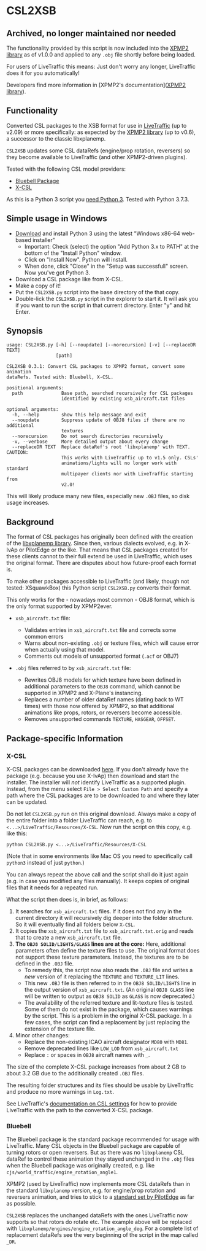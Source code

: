 # CSL2XSB

## Archived, no longer maintained nor needed

The functionality provided by this script is now included into the [XPMP2 library](https://github.com/TwinFan/XPMP2) as of v1.0.0 and applied to any `.obj` file shortly before being loaded.

For users of LiveTraffic this means: Just don't worry any longer, LiveTraffic does it for you automatically!

Developers find more information in [XPMP2's documentation]([XPMP2 library](https://github.com/TwinFan/XPMP2)).

## Functionality

Converted CSL packages to the XSB format for use in [LiveTraffic](https://twinfan.gitbook.io/livetraffic/) (up to v2.09) or more specifically: as expected by
the [XPMP2 library](https://github.com/TwinFan/XPMP2) (up to v0.6), a successor to the classic libxplanemp.

`CSL2XSB` updates some CSL dataRefs (engine/prop rotation, reversers) so they become available to LiveTraffic (and other XPMP2-driven plugins).

Tested with the following CSL model providers:

- [Bluebell Package](https://forums.x-plane.org/index.php?/files/file/37041-bluebell-obj8-csl-packages/)
- [X-CSL](https://csl.x-air.ru/?lang_id=43)

As this is a Python 3 script you [need Python 3](https://www.python.org/downloads/).
Tested with Python 3.7.3.

## Simple usage in Windows

- [Download](https://www.python.org/downloads/) and install Python 3 using the latest "Windows x86-64 web-based installer"
    - Important: Check (select) the option "Add Python 3.x to PATH" at the bottom of the "Install Python" window.
    - Click on "Install Now". Python will install.
    - When done, click "Close" in the "Setup was successfull" screen. Now you've got Python 3.
- Download a CSL package like from X-CSL.
- Make a copy of it!
- Put the `CSL2XSB.py` script into the base directory of the that copy.
- Double-lick the `CSL2XSB.py` script in the explorer to start it. It will ask you if you want to run the script in that current directory. Enter "y" and hit Enter.

## Synopsis

```
usage: CSL2XSB.py [-h] [--noupdate] [--norecursion] [-v] [--replaceDR TEXT]
                  [path]

CSL2XSB 0.3.1: Convert CSL packages to XPMP2 format, convert some animation
dataRefs. Tested with: Bluebell, X-CSL.

positional arguments:
  path              Base path, searched recursively for CSL packages
                    identified by existing xsb_aircraft.txt files

optional arguments:
  -h, --help        show this help message and exit
  --noupdate        Suppress update of OBJ8 files if there are no additional
                    textures
  --norecursion     Do not search directories recursively
  -v, --verbose     More detailed output about every change
  --replaceDR TEXT  Replace dataRef's root 'libxplanemp' with TEXT. CAUTION:
                    This works with LiveTraffic up to v1.5 only. CSLs'
                    animations/lights will no longer work with standard
                    multipayer clients nor with LiveTraffic starting from
                    v2.0!
```

This will likely produce many new files, especially new `.OBJ` files, so disk usage increases.

## Background

The format of CSL packages has originally been defined with the creation of the
[libxplanemp library](https://github.com/kuroneko/libxplanemp/wiki).
Since then, various dialects evolved, e.g. in X-IvAp or PilotEdge or the like.
That means that CSL packages created for these clients cannot to their
full extend be used in LiveTraffic, which uses the original format.
There are disputes about how future-proof each format is.

To make other packages accessible to LiveTraffic (and likely, though not tested:
XSquawkBox) this Python script `CSL2XSB.py` converts their format.

This only works for the - nowadays most common - OBJ8 format, which is the only
format supported by XPMP2ever.

- `xsb_aircraft.txt` file:
  - Validates entries in `xsb_aircraft.txt` file and corrects some common errors
  - Warns about non-existing `.obj` or texture files, which will cause error
    when actually using that model.
  - Comments out models of unsupported format (`.acf` or OBJ7)

- `.obj` files referred to by `xsb_aircraft.txt` file:
  - Rewrites OBJ8 models for which texture have been defined in additional
    parameters to the `OBJ8` command, which cannot be supported in XPMP2 and
    X-Plane's instancing.
  - Replaces a number of older dataRef names (dating back to WT times) with
    those now offered by XPMP2, so that additional animations like props, rotors,
    or reversers become accessible.
  - Removes unsupported commands `TEXTURE`, `HASGEAR`, `OFFSET`.

## Package-specific Information

### X-CSL

X-CSL packages can be downloaded [here](https://csl.x-air.ru/downloads?lang_id=43).
If you don't already have the package (e.g. because you use X-IvAp)
then download and start the installer. The installer will _not_ identify
LiveTraffic as a supported plugin. Instead, from the menu select
`File > Select Custom Path` and specify a path where the CSL packages are
to be downloaded to and where they later can be updated.

Do not let `CSL2XSB.py` run on this original download. Always make a copy of
the entire folder into a folder LiveTraffic can reach, e.g. to
`<...>/LiveTraffic/Resources/X-CSL`. Now run the script on this copy,
e.g. like this:
```
python CSL2XSB.py <...>/LiveTraffic/Resources/X-CSL
```
(Note that in some environments like Mac OS you need to specifically call
`python3` instead of just `python`.)

You can always repeat the above call and the script shall do it just again
(e.g. in case you modified any files manually). It keeps copies of original
files that it needs for a repeated run.

What the script then does is, in brief, as follows:
1. It searches for `xsb_aircraft.txt` files. If it does not find any in the
   current directory it will recursively dig deeper into the folder structure.
   So it will eventually find all folders below `X-CSL`.
2. It copies the `xsb_aircraft.txt` file to `xsb_aircraft.txt.orig` and
   reads that to create a new `xsb_aircraft.txt` file.
3. **The `OBJ8 SOLID/LIGHTS/GLASS` lines are at the core:**
   Here, additional parameters often define the texture files to use.
   The original format does not support these texture parameters.
   Instead, the textures are to be defined in the `.OBJ` file.
    - To remedy this, the script now also reads the `.OBJ` file and
      writes a _new_ version of it replacing the `TEXTURE` and `TEXTURE_LIT` lines.
    - This new `.OBJ` file is then referred to in the `OBJ8 SOLID/LIGHTS` line
      in the output version of `xsb_aircraft.txt`.
      (An original `OBJ8 GLASS` line will be written to output as `OBJ8 SOLID` as `GLASS` is now deprecated.)
    - The availability of the referred texture and lit-texture files is tested.
      Some of them do not exist in the package, which causes warnings by the script.
      This is a problem in the original X-CSL package. In a few cases,
      the script can find a replacement by just replacing the extension of the texture file.
4. Minor other changes:
    - Replace the non-existing ICAO aircraft designator `MD80` with `MD81`.
    - Remove deprecated lines like `LOW_LOD` from `xsb_aircraft.txt`
    - Replace `:` or spaces in `OBJ8` aircraft names with `_`.

The size of the complete X-CSL package increases from about 2 GB to about
3.2 GB due to the additionally created `.OBJ` files.

The resulting folder structures and its files should be usable by LiveTraffic
and produce no more warnings in `Log.txt`.

See LiveTraffic's [documentation on CSL settings](https://twinfan.gitbook.io/livetraffic/setup/configuration/settings-csl) for how to provide LiveTraffic with the path to the converted X-CSL package.

### Bluebell

The Bluebell package is the standard package recommended for usage with LiveTraffic.
Many CSL objects in the Bluebell package are capable of turning rotors or
open reversers. But as there was no `libxplanemp` CSL dataRef to control
these animation they stayed unchanged in the `.obj` files when the Bluebell
package was originally created, e.g. like `cjs/world_traffic/engine_rotation_angle1`.

XPMP2 (used by LiveTraffic) now implements more CSL dataRefs than in the
standard `libxplanemp` version, e.g. for engine/prop rotation and
reversers animation, and tries to stick to a
[standard set by PilotEdge](https://www.pilotedge.net/pages/csl-authoring)
as far as possible.

`CSL2XSB` replaces the unchanged dataRefs with the ones LiveTraffic now supports
so that rotors do rotate etc. The example above will be replaced with
`libxplanemp/engines/engine_rotation_angle_deg`.
For a complete list of replacement dataRefs see the very beginning of the script
in the map called `_DR`.
